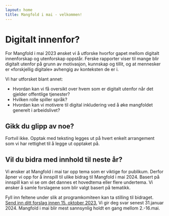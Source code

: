 ```yaml
---
layout: home 
title: Mangfold i mai - velkommen!
---
```


# Digitalt innenfor?

For Mangfold i mai 2023 ønsket vi å utforske hvorfor gapet mellom digitalt innenforskap og utenforskap oppstår. Ferske rapporter viser til mange blir digitalt utenfor på grunn av motivasjon, kunnskap og tillit, og at mennesker er «forskjellig digitale» avhengig av konteksten de er i.

Vi har utforsket blant annet:

- Hvordan kan vi få oversikt over hvem som er digitalt utenfor når det gjelder offentlige tjenester?
- Hvilken rolle spiller språk?
- Hvordan kan vi motivere til digital inkludering ved å øke mangfoldet generelt i arbeidslivet?

## Gikk du glipp av noe? 
Fortvil ikke. Opptak med teksting legges ut på hvert enkelt arrangement som vi har rettighet til å legge ut opptaket på.

## Vil du bidra med innhold til neste år?
Vi ønsker at Mangfold i mai tar opp tema som er viktige for publikum. Derfor åpner vi opp for å innspill til ulike bidrag til Mangfold i mai 2024. Basert på innspill kan vi se om det dannes et hovedtema eller flere undertema. Vi ønsker å samle forslagene som blir valgt basert på tematikk.

Fyll inn feltene under slik at programkomiteen kan ta stilling til bidraget.
[Send inn ditt forslag innen 15. oktober 2023.](https://forms.office.com/e/PgFzPzQtFz)
Vi gir deg svar senest 31.januar 2024. Mangfold i mai blir mest sannsynlig holdt en gang mellom 2.-16.mai.



